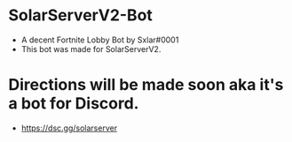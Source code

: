 # SolarServerV2-Bot
* A decent Fortnite Lobby Bot by Sxlar#0001
* This bot was made for SolarServerV2.


# Directions will be made soon aka it's a bot for Discord.
* https://dsc.gg/solarserver
